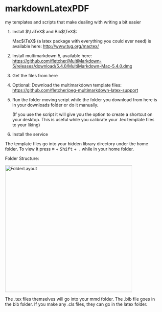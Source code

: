 # markdownLatexPDF
my templates and scripts that make dealing with writing a bit easier


1. Install $\LaTeX$ and Bib$\TeX$:

   Mac$\TeX$ (a latex package with everything you could ever need) is available here: http://www.tug.org/mactex/

2. Install multimarkdown 5, available here: https://github.com/fletcher/MultiMarkdown-5/releases/download/5.4.0/MultiMarkdown-Mac-5.4.0.dmg

3. Get the files from here

4. Optional: Download the multimarkdown template files: https://github.com/fletcher/peg-multimarkdown-latex-support

5. Run the folder moving script while the folder you download from here is in your downloads folder or do it manually. 

   (If you use the script it will give you the option to create a shortcut on your desktop. This is useful while you calibrate your .tex template files to your liking)

6. Install the service

The template files go into your hidden library directory under the home folder. To view it press <kbd>⌘</kbd> + <kbd>Shift</kbd> + <kbd>.</kbd> while in your home folder. 

Folder Structure:

<img width="415" alt="FolderLayout" src="https://user-images.githubusercontent.com/84057259/119235024-b9abed80-baed-11eb-94b2-970b3a56c860.png">

The .tex files themselves will go into your mmd folder. The .bib file goes in the bib folder. If you make any .cls files, they can go in the latex folder.

